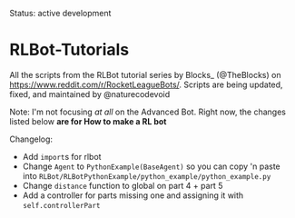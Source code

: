 Status: active development
#
# RLBot-Tutorials
All the scripts from the RLBot tutorial series by Blocks_ (@TheBlocks) on https://www.reddit.com/r/RocketLeagueBots/.
Scripts are being updated, fixed, and maintained by @naturecodevoid

Note: I'm not focusing *at all* on the Advanced Bot. Right now, the changes listed below **are for How to make a RL bot**

Changelog:

- Add `import`s for rlbot
- Change `Agent` to `PythonExample(BaseAgent)` so you can copy 'n paste into `RLBot/RLBotPythonExample/python_example/python_example.py`
- Change `distance` function to global on part 4 + part 5
- Add a controller for parts missing one and assigning it with `self.controllerPart`
